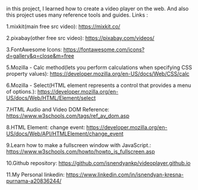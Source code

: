 ﻿in this project, I learned how to create a video player on the web. And also this project uses many reference tools and guides. Links :

1.mixkit(main free src video): https://mixkit.co/

2.pixabay(other free src video): https://pixabay.com/videos/

3.FontAwesome Icons: https://fontawesome.com/icons?d=gallery&q=close&m=free

5.Mozilla - Calc method(lets you perform calculations when specifying CSS property values): https://developer.mozilla.org/en-US/docs/Web/CSS/calc

6.Mozilla - Select(HTML element represents a control that provides a menu of options.): https://developer.mozilla.org/en-US/docs/Web/HTML/Element/select

7.HTML Audio and Video DOM Reference: https://www.w3schools.com/tags/ref_av_dom.asp

8.HTML Element: change event: https://developer.mozilla.org/en-US/docs/Web/API/HTMLElement/change_event

9.Learn how to make a fullscreen window with JavaScript.: https://www.w3schools.com/howto/howto_js_fullscreen.asp

10.Github repository: https://github.com/isnendyankp/videoplayer.github.io

11.My Personal linkedin: https://www.linkedin.com/in/isnendyan-kresna-purnama-a20836244/
